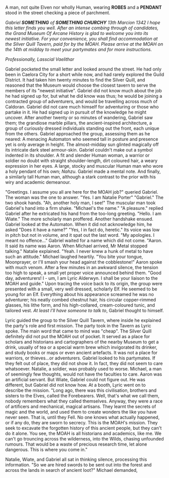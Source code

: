A man, not quite Elven nor wholly Human, wearing **ROBES** and a **PENDANT** stood in the street checking a piece of parchment. 

*Gabriel **SOMETHING** of **SOMETHING CHURCHY**                  13th Marcion 1342
I hope this letter finds you well.
After an intense combing through of candidates, the Grand Museum Of Arcane History
is glad to welcome you into its newest initiative. For your convenience, you shall find accommodation at the Silver Quill Tavern, paid for by the MOAH. Please arrive at the MOAH 
on the 14th at midday to meet your partymates and for more instructions.*

*Professionally,
Lasscial Vaelithar*

Gabriel pocketed the small letter and looked around the street. He had only been in Caelora City for a short while now, and had rarely explored the Guild District. It had taken him twenty minutes to find the Silver Quill, and reasoned that the Museum would choose the closest tavern to serve the members of its "newest initiative". Gabriel did not know much about the job he had signed up for, but what he did know was thus; he would be joining a contracted group of adventurers, and would be travelling across much of Caldoran. Gabriel did not care much himself for adventuring or those who partake in it. He had signed up in pursuit of the knowledge he might uncover. After another twenty or so minutes of wandering, Gabriel saw them; the grandiose marble pillars, the ancient-inspired architecture, a group of curiously dressed individuals standing out the front, each unique from the others. Gabriel approached the group, assessing them as he neared: A menacing Automaton who seemed tall in posture and presence yet is only average in height. The almost-midday sun glinted magically off its intricate dark steel armour-skin. Gabriel couldn't make out a symbol indented in its shoulder. A fit and slender Human woman, a warrior or soldier no doubt with straight shoulder-length, dirt coloured hair, a weary expression in her eyes. A large, stocky and muscular Human man who wore a holy pendant of his own; 
*Nahzu*. Gabriel made a mental note. And finally, a similarly tall Human man, although a stark contrast to the prior with his wiry and academic demeanour. 

"Greetings. I assume you all are here for the MOAH job?" queried Gabriel.
The woman was the one to answer. "Yes. I am Natalie Porter"
"Gabriel." The two shook hands.
"Ah, another holy man, I see!" The muscular man took Gabriel's hand into a firm shake. "Michael's the name."
"A pleasure." replied Gabriel after he extricated his hand from the too-long greeting.
"Hello. I am Wiate." The more scholarly man proffered. Another handshake ensued.
Gabriel looked at the Automaton. When it did not acknowledge him, he asked "Does it have a name?"
"Yes, I in fact do, heretic." Its voice was low in pitch but not in volume, and it spat out the last word.
"My apologies. I meant no offence..." Gabriel waited for a name which did not come.
"Aaron. It said its name was Aaron. When Michael arrived, Mr Metal stopped talking." Natalie explained.
"Yeah. I never knew a hunk of metal to have such an attitude." Michael laughed heartily.
"You bite your tongue, Moonprayer, or I'll smash your head against the cobblestone!" Aaron spoke with much venom. After a few minutes in an awkward silence, the tension too high to speak, a small yet proper voice announced behind them. 
"Good day, adventurers! I - um, I am Lyric Alderwyn. I shall be your liaison to the MOAH and guide." Upon tracing the voice back to its origin, the group were presented with a small, very well dressed, scholarly Elf. He seemed to be young for an Elf. Everything about his appearance screamed he was no adventurer; his neatly combed chestnut hair, his circular copper-rimmed glasses, his lithe form, and his high-collared, cream-coloured tunic, and tailored vest. *At least I'll have someone to talk to*, Gabriel thought to himself.

Lyric guided the group to the Silver Quill Tavern, where inside he explained the party's role and first mission. The party took in the Tavern as Lyric spoke. The main word that came to mind was "cheap". The Silver Quill definitely did not put the MOAH out of pocket. It served as a place for scholars and historians and cartographers of the nearby Museum to get a drink, usually of tea or a special warm brew which invigorated its drinker, and study books or maps or even ancient artefacts. It was not a place for warriors, or thieves...or adventurers. Gabriel looked to his partymates. If they felt out of place, they did not show it. In fact, they did not seem to care whatsoever. Natalie, a soldier, was probably used to worse. Michael, a man of seemingly few thoughts, would not have the faculties to care. Aaron was an artificial servant. But Wiate, Gabriel could not figure out. He was different, but Gabriel did not know how. At a booth, Lyric went on to describe the mission.
"Long ago, there was this civilisation, brothers and sisters to the Elves, called the Forebearers. Well, that's what we call them, nobody remembers what they called themselves. Anyway, they were a race of artificers and mechanical, magical artisans. They learnt the secrets of magic and the world, and used them to create wonders the like you have never seen. That is, until they Fell. No one knows what actually happened, or if any do, they are sworn to secrecy. This is the MOAH's mission. They seek to excavate the forgotten history of this ancient people, but they can't do it alone. You see, the MOAH is all historians and academics, like me. We can't go trouncing across the wilderness, into the Wilds, chasing unfounded rumours. That would be a waste of precious research time, let alone dangerous. This is where you come in."

Natalie, Wiate, and Gabriel all sat in thinking silence, processing this information.
"So we are hired swords to be sent out into the forest and across the lands in search of ancient loot?" Michael demanded, 